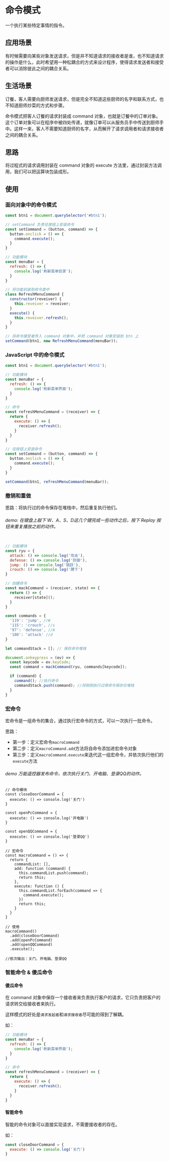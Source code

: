 # 命令模式

一个执行某些特定事情的指令。

## 应用场景

有时候需要向某些对象发送请求，但是并不知道请求的接收者是谁，也不知道请求的操作是什么，此时希望用一种松耦合的方式来设计程序，使得请求发送者和接受者可以消除彼此之间的耦合关系。

## 生活场景

订餐，客人需要向厨师发送请求，但是完全不知道这些厨师的名字和联系方式，也不知道厨师炒菜的方式和步骤。

命令模式把客人订餐的请求封装成 command 对象，也就是订餐中的订单对象。这个订单对象可以在程序中被四处传递，就像订单可以从服务员手中传送到厨师手中。这样一来，客人不需要知道厨师的名字，从而解开了请求调用者和请求接收者之间的耦合关系。

## 思路

将过程式的请求调用封装在 command 对象的 execute 方法里，通过封装方法调用，我们可以把运算块包装成形。

## 使用

### 面向对象中的命令模式

```JavaScript
const btn1 = document.querySelector('#btn1');

// setCommand 负责往按钮上安装命令
const setCommand = (button, command) => {
  button.onclick = () => {
    command.execute();
  }
}

// 功能模块
const menuBar = {
  refresh: () => {
    console.log('刷新菜单目录');
  }
}

// 将功能封装到命令类中
class RefreshMenuCommand {
  constructor(reveiver) {
    this.reveiver = reveiver;
  }
  execute() {
    this.reveiver.refresh();
  }
}

// 将命令接受者传入 command 对象中，并把 command 对象安装到 btn 上
setCommand(btn1, new RefreshMenuCommand(menuBar));
```
### JavaScript 中的命令模式

```JavaScript
const btn1 = document.querySelector('#btn1');

// 功能模块
const menuBar = {
  refresh: () => {
    console.log('刷新菜单界面');
  }
}

// 命令
const refreshMenuCommand = (receiver) => {
  return {
    execute: () => {
      receiver.refresh();
    }
  }
}

// 往按钮上安装命令
const setCommand = (button, command) => {
  button.onclick = () => {
    command.execute();
  }
}

setCommand(btn1, refreshMenuCommand(menuBar));
```

### 撤销和重做

思路：将执行过的命令保存在堆栈中，然后重复执行他们。

###### demo: 在键盘上敲下 W、A、S、D这几个键完成一些动作之后，按下 Replay 按钮来重复播放之前的动作。

```JavaScript

// 功能模块
const ryu = {
  attack: () => console.log('攻击'),
  defense: () => console.log('防御'),
  jump: () => console.log('跳跃'),
  crouch: () => console.log('蹲下')
}

// 创建命令
const mackCommand = (receiver, state) => {
  return () => {
    receiver[state]();
  }
}

const commands = {
  '119': 'jump', //W
  '115': 'crouch', //s
  '97': 'defense', //A
  '100': 'attack' //d
}

let commandStack = []; // 保存命令堆栈

document.onkeypress = (ev) => {
  const keycode = ev.keyCode;
  const command = mackCommand(ryu, commands[keycode]);

  if (command) {
    command(); //执行命令
    commandStack.push(command); //将刚刚执行过得命令保存仅堆栈
  }
}
```

### 宏命令

宏命令是一组命令的集合，通过执行宏命令的方式，可以一次执行一批命令。

思路：
  - 第一步：定义宏命令`macroCommand`
  - 第二步：定义`macroCommand.add`方法将自命令添加进宏命令对象
  - 第三步：定义`macroCommand.execute`来迭代这一组宏命令，并依次执行他们的`execute`方法

###### demo 万能遥控器发布命令，依次执行关门、开电脑、登录QQ的动作。

```
// 命令模块
const closeDoorCommand = {
  execute: () => console.log('关门')
}

const openPcCommand = {
  execute: () => console.log('开电脑')
}

const openQQCommand = {
  execute: () => console.log('登录QQ')
}

// 宏命令
const macroCommand = () => {
  return {
    commandList: [],
    add: function (command) {
      this.commandList.push(command);
      return this;
    },
    execute: function () {
      this.commandList.forEach(command => {
        command.execute();
      })
      return this;
    }
  }
}

// 使用
macroCommand()
  .add(closeDoorCommand)
  .add(openPcCommand)
  .add(openQQCommand)
  .execute();

//依次输出：关门、开电脑、登录QQ
```

### 智能命令 & 傻瓜命令

#### 傻瓜命令

在 command 对象中保存一个接收者来负责执行客户的请求，它只负责把客户的请求转交给接收者来执行。

这样模式的好处是`请求发起者`和`请求接收者`尽可能的得到了解耦。

如：

```JavaScript
// 功能模块
const menuBar = {
  refresh: () => {
    console.log('刷新菜单界面');
  }
}

// 命令
const refreshMenuCommand = (receiver) => {
  return {
    execute: () => {
      receiver.refresh();
    }
  }
}
```

#### 智能命令

智能的命令对象可以直接实现请求，不需要接收者的存在。

如：

```JavaScript
const closeDoorCommand = {
  execute: () => console.log('关门')
}
```


